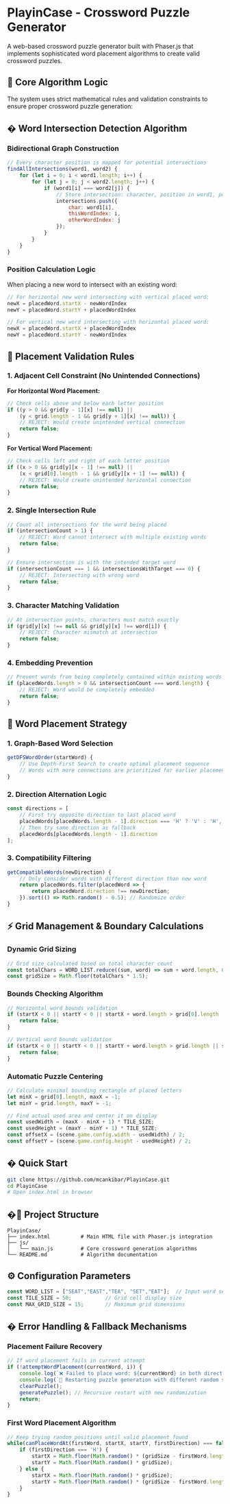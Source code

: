 # PlayinCase - Crossword Puzzle Generator

A web-based crossword puzzle generator built with Phaser.js that implements sophisticated word placement algorithms to create valid crossword puzzles.

## 🧮 Core Algorithm Logic

The system uses strict mathematical rules and validation constraints to ensure proper crossword puzzle generation:

## � Word Intersection Detection Algorithm

### Bidirectional Graph Construction
```javascript
// Every character position is mapped for potential intersections
findAllIntersections(word1, word2) {
    for (let i = 0; i < word1.length; i++) {
        for (let j = 0; j < word2.length; j++) {
            if (word1[i] === word2[j]) {
                // Store intersection: character, position in word1, position in word2
                intersections.push({
                    char: word1[i],
                    thisWordIndex: i,
                    otherWordIndex: j
                });
            }
        }
    }
}
```

### Position Calculation Logic
When placing a new word to intersect with an existing word:
```javascript
// For horizontal new word intersecting with vertical placed word:
newX = placedWord.startX - newWordIndex
newY = placedWord.startY + placedWordIndex

// For vertical new word intersecting with horizontal placed word:
newX = placedWord.startX + placedWordIndex  
newY = placedWord.startY - newWordIndex
```

## 🚫 Placement Validation Rules

### 1. Adjacent Cell Constraint (No Unintended Connections)
**For Horizontal Word Placement:**
```javascript
// Check cells above and below each letter position
if ((y > 0 && grid[y - 1][x] !== null) || 
    (y < grid.length - 1 && grid[y + 1][x] !== null)) {
    // REJECT: Would create unintended vertical connection
    return false;
}
```

**For Vertical Word Placement:**
```javascript
// Check cells left and right of each letter position
if ((x > 0 && grid[y][x - 1] !== null) || 
    (x < grid[0].length - 1 && grid[y][x + 1] !== null)) {
    // REJECT: Would create unintended horizontal connection
    return false;
}
```

### 2. Single Intersection Rule
```javascript
// Count all intersections for the word being placed
if (intersectionCount > 1) {
    // REJECT: Word cannot intersect with multiple existing words
    return false;
}

// Ensure intersection is with the intended target word
if (intersectionCount === 1 && intersectionsWithTarget === 0) {
    // REJECT: Intersecting with wrong word
    return false;
}
```

### 3. Character Matching Validation
```javascript
// At intersection points, characters must match exactly
if (grid[y][x] !== null && grid[y][x] !== word[i]) {
    // REJECT: Character mismatch at intersection
    return false;
}
```

### 4. Embedding Prevention
```javascript
// Prevent words from being completely contained within existing words
if (placedWords.length > 0 && intersectionCount === word.length) {
    // REJECT: Word would be completely embedded
    return false;
}
```

## 🎯 Word Placement Strategy

### 1. Graph-Based Word Selection
```javascript
getDFSWordOrder(startWord) {
    // Use Depth-First Search to create optimal placement sequence
    // Words with more connections are prioritized for earlier placement
}
```

### 2. Direction Alternation Logic
```javascript
const directions = [
    // First try opposite direction to last placed word
    placedWords[placedWords.length - 1].direction === 'H' ? 'V' : 'H',
    // Then try same direction as fallback
    placedWords[placedWords.length - 1].direction
];
```

### 3. Compatibility Filtering
```javascript
getCompatibleWords(newDirection) {
    // Only consider words with different direction than new word
    return placedWords.filter(placedWord => {
        return placedWord.direction !== newDirection;
    }).sort(() => Math.random() - 0.5); // Randomize order
}
```

## ⚡ Grid Management & Boundary Calculations

### Dynamic Grid Sizing
```javascript
// Grid size calculated based on total character count
const totalChars = WORD_LIST.reduce((sum, word) => sum + word.length, 0);
const gridSize = Math.floor(totalChars * 1.5);
```

### Bounds Checking Algorithm
```javascript
// Horizontal word bounds validation
if (startX < 0 || startY < 0 || startX + word.length > grid[0].length || startY >= grid.length) {
    return false;
}

// Vertical word bounds validation  
if (startX < 0 || startY < 0 || startY + word.length > grid.length || startX >= grid[0].length) {
    return false;
}
```

### Automatic Puzzle Centering
```javascript
// Calculate minimal bounding rectangle of placed letters
let minX = grid[0].length, maxX = -1;
let minY = grid.length, maxY = -1;

// Find actual used area and center it on display
const usedWidth = (maxX - minX + 1) * TILE_SIZE;
const usedHeight = (maxY - minY + 1) * TILE_SIZE;
const offsetX = (scene.game.config.width - usedWidth) / 2;
const offsetY = (scene.game.config.height - usedHeight) / 2;
```

## � Quick Start

```bash
git clone https://github.com/mcankibar/PlayinCase.git
cd PlayinCase
# Open index.html in browser
```

## �📁 Project Structure

```
PlayinCase/
├── index.html          # Main HTML file with Phaser.js integration
├── js/
│   └── main.js         # Core crossword generation algorithms
└── README.md           # Algorithm documentation
```

## ⚙️ Configuration Parameters

```javascript
const WORD_LIST = ["SEAT","EAST","TEA", "SET","EAT"];  // Input word set
const TILE_SIZE = 50;           // Grid cell display size
const MAX_GRID_SIZE = 15;       // Maximum grid dimensions
```

## � Error Handling & Fallback Mechanisms

### Placement Failure Recovery
```javascript
// If word placement fails in current attempt
if (!attemptWordPlacement(currentWord, i)) {
    console.log(`❌ Failed to place word: ${currentWord} in both directions`);
    console.log(`🔄 Restarting puzzle generation with different random seed...`);
    clearPuzzle();
    generatePuzzle(); // Recursive restart with new randomization
    return;
}
```

### First Word Placement Algorithm
```javascript
// Keep trying random positions until valid placement found
while(canPlaceWordAt(firstWord, startX, startY, firstDirection) === false) {
    if (firstDirection === 'H') {
        startX = Math.floor(Math.random() * (gridSize - firstWord.length));
        startY = Math.floor(Math.random() * gridSize);
    } else {
        startX = Math.floor(Math.random() * gridSize);
        startY = Math.floor(Math.random() * (gridSize - firstWord.length));
    }
}
```




